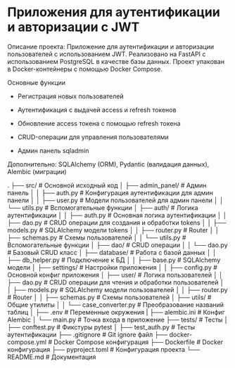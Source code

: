 # Приложения для аутентификации и авторизации с JWT

Описание проекта:
Приложение для аутентификации и авторизации пользователей с использованием JWT. Реализовано на FastAPI с использованием PostgreSQL в качестве базы данных. Проект упакован в Docker-контейнеры с помощью Docker Compose.

Основные функции
- Регистрация новых пользователей

- Аутентификация с выдачей access и refresh токенов

- Обновление access токена с помощью refresh токена

- CRUD-операции для управления пользователями

- Админ панель sqladmin 

Дополнительно: SQLAlchemy (ORM), Pydantic (валидация данных), Alembic (миграции)

.
├── src/                         # Основной исходный код
│   ├── admin_panel/             # Админ панель
│   │   ├── auth.py              # Конфигурация аутентификации для админ панели
│   │   ├── user.py              # Модели пользователей для админ панели
│   │   └── utils.py             # Вспомогательные функции
│   ├── auth/                    # Логика аутентификации
│   │   ├── auth.py              # Основная логика аутентификации
│   │   ├── dao.py               # CRUD операции для создания и обработки tokens
│   │   ├── models.py            # SQLAlchemy модели tokens
│   │   ├── router.py            # Router
│   │   ├── schemas.py           # Схемы пользователей
│   │   └── utils.py             # Вспомогательные функции
│   ├── dao/                     # CRUD операции
│   │   └── dao.py               # Базовый CRUD класс
│   ├── database/                # Работа с базой данных
│   │   ├── db_helper.py         # Подключение к БД
│   │   ├── base.py              # SQLAlchemy модели
│   ├── settings/                # Настройки приложения
│   │   ├── config.py            # Основной конфиг приложения
│   ├── user/                    # Логика пользователей
│   │   ├── dao.py               # CRUD операции для чтения и обработки пользователей
│   │   ├── models.py            # SQLAlchemy модели пользователей
│   │   ├── router.py            # Router
│   │   ├── schemas.py           # Схемы пользователей
│   ├── utils/                   # Общие утилиты
│   │   └── case_converter.py    # Преобразование названий таблиц
│   ├── .env                     # Переменные окружения
|   ├── alembic.ini              # Конфиг Alembic
│   └── main.py                  # Точка входа в приложение
├── tests/                       # Тесты
│   ├── conftest.py              # Фикстуры pytest
│   ├── test_auth.py             # Тесты аутентификации
├── .gitignore                   # Git ignore файл
├── docker-compose.yml           # Docker Compose конфигурация
├── Dockerfile                   # Docker конфигурация
├── pyproject.toml               # Конфигурация проекта
└── README.md                    # Документация
